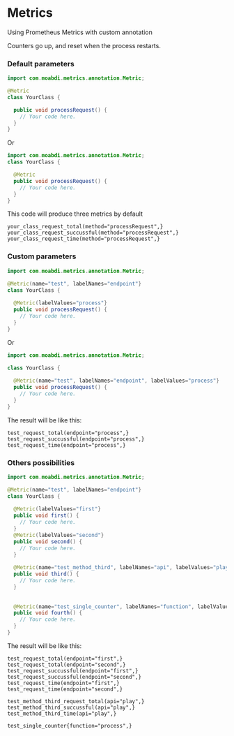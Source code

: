 # Metrics
Using Prometheus Metrics with custom annotation

Counters go up, and reset when the process restarts.


### Default parameters

```java
import com.moabdi.metrics.annotation.Metric;

@Metric
class YourClass {

  public void processRequest() {
    // Your code here.
  }
}
```
Or

```java
import com.moabdi.metrics.annotation.Metric;
class YourClass {

  @Metric
  public void processRequest() {
    // Your code here.
  }
}
```
This code will produce three metrics by default 
```
your_class_request_total(method="processRequest",} 
your_class_request_succussful(method="processRequest",}  
your_class_request_time(method="processRequest",}
```


### Custom parameters

```java
import com.moabdi.metrics.annotation.Metric;

@Metric(name="test", labelNames="endpoint"}
class YourClass {
  
  @Metric(labelValues="process"}
  public void processRequest() {
    // Your code here.
  }
}
```

Or

```java
import com.moabdi.metrics.annotation.Metric;

class YourClass {
  
  @Metric(name="test", labelNames="endpoint", labelValues="process"}
  public void processRequest() {
    // Your code here.
  }
}
```


The result will be like this: 
```
test_request_total(endpoint="process",} 
test_request_succussful(endpoint="process",}  
test_request_time(endpoint="process",}
```

### Others possibilities

```java
import com.moabdi.metrics.annotation.Metric;

@Metric(name="test", labelNames="endpoint"}
class YourClass {
  
  @Metric(labelValues="first"}
  public void first() {
    // Your code here.
  }
  @Metric(labelValues="second"}
  public void second() {
    // Your code here.
  }
  
  @Metric(name="test_method_third", labelNames="api", labelValues="play"}
  public void third() {
    // Your code here.
  }
  
  
  @Metric(name="test_single_counter", labelNames="function", labelValues="process", counterType=Metric.CounterType.SUCCESSFUL}
  public void fourth() {
    // Your code here.
  }
}
```


The result will be like this:
```
test_request_total(endpoint="first",} 
test_request_total(endpoint="second",} 
test_request_succussful(endpoint="first",}  
test_request_succussful(endpoint="second",}  
test_request_time(endpoint="first",}
test_request_time(endpoint="second",}

test_method_third_request_total(api="play",} 
test_method_third_succussful(api="play",}  
test_method_third_time(api="play",}

test_single_counter{function="process",} 
```

